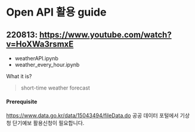 # Open API 활용 guide

## 220813: https://www.youtube.com/watch?v=HoXWa3rsmxE
- weatherAPI.ipynb
- weather_every_hour.ipynb

What it is?
> short-time weather forecast 
#### Prerequisite
https://www.data.go.kr/data/15043494/fileData.do
공공 데이터 포털에서 기상청 단기예보 활용신청이 필요합니다.
